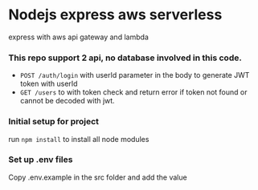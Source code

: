 # Nodejs express aws serverless
express with aws api gateway and lambda

### This repo support 2 api, no database involved in this code.
- `POST /auth/login` with userId parameter in the body to generate JWT token with userId
- `GET /users` to with token check and return error if token not found or cannot be decoded with jwt. 


### Initial setup for project
run `npm install` to install all node modules

### Set up .env files
Copy .env.example in the src folder and add the value
